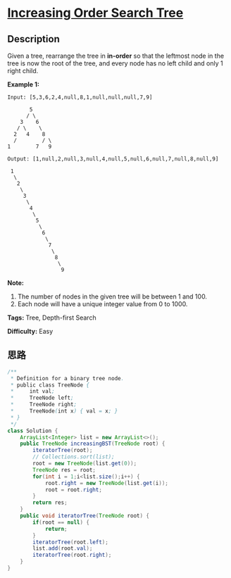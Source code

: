 # [Increasing Order Search Tree][title]

## Description

Given a tree, rearrange the tree in **in-order** so that the leftmost node in the tree is now the root of the tree, and every node has no left child and only 1 right child.

**Example 1:**

```
Input: [5,3,6,2,4,null,8,1,null,null,null,7,9]

       5
      / \
    3    6
   / \    \
  2   4    8
  /        / \
1        7   9

Output: [1,null,2,null,3,null,4,null,5,null,6,null,7,null,8,null,9]

 1
  \
   2
    \
     3
      \
       4
        \
         5
          \
           6
            \
             7
              \
               8
                \
                 9  
```

**Note:**

1. The number of nodes in the given tree will be between 1 and 100.
2. Each node will have a unique integer value from 0 to 1000.

**Tags:** Tree, Depth-first Search

**Difficulty:** Easy

## 思路

``` java
/**
 * Definition for a binary tree node.
 * public class TreeNode {
 *     int val;
 *     TreeNode left;
 *     TreeNode right;
 *     TreeNode(int x) { val = x; }
 * }
 */
class Solution {
    ArrayList<Integer> list = new ArrayList<>();
    public TreeNode increasingBST(TreeNode root) {
        iteratorTree(root);
        // Collections.sort(list);
        root = new TreeNode(list.get(0));
        TreeNode res = root;
        for(int i = 1;i<list.size();i++) {
            root.right = new TreeNode(list.get(i));
            root = root.right;
        }
        return res;
    }
    public void iteratorTree(TreeNode root) {
        if(root == null) {
            return;
        }
        iteratorTree(root.left);
        list.add(root.val);
        iteratorTree(root.right);
    }
}
```

[title]: https://leetcode.com/problems/increasing-order-search-tree
